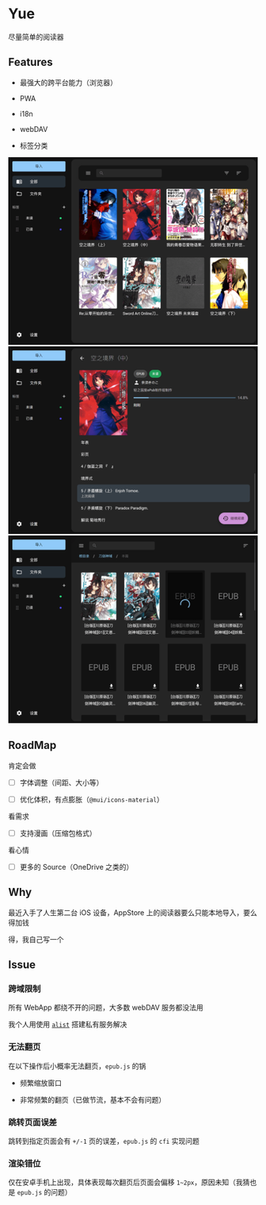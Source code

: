 # Yue

尽量简单的阅读器

## Features

- 最强大的跨平台能力（浏览器）

- PWA

- i18n

- webDAV

- 标签分类

![](./res/book_list.png)
![](./res/book_detail.png)
![](./res/webdav_list.png)

## RoadMap

肯定会做

- [ ] 字体调整（间距、大小等）

- [ ] 优化体积，有点膨胀（`@mui/icons-material`）

看需求

- [ ] 支持漫画（压缩包格式）

看心情

- [ ] 更多的 Source（OneDrive 之类的）

## Why

最近入手了人生第二台 iOS 设备，AppStore 上的阅读器要么只能本地导入，要么得加钱

得，我自己写一个

## Issue

### 跨域限制

所有 WebApp 都绕不开的问题，大多数 webDAV 服务都没法用

我个人用使用 [`alist`](https://github.com/alist-org/alist) 搭建私有服务解决

### 无法翻页

在以下操作后小概率无法翻页，`epub.js` 的锅

- 频繁缩放窗口

- 非常频繁的翻页（已做节流，基本不会有问题）

### 跳转页面误差

跳转到指定页面会有 `+/-1` 页的误差，`epub.js` 的 `cfi` 实现问题

### 渲染错位

仅在安卓手机上出现，具体表现每次翻页后页面会偏移 `1~2px`，原因未知（我猜也是 `epub.js` 的问题）
